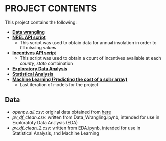 # PROJECT CONTENTS


This project contains the following:

- [**Data wrangling**](https://github.com/sergatron/projects/blob/master/solar_array/Data_Wrangling.ipynb)
- [**NREL API script**](https://github.com/sergatron/projects/blob/master/solar_array/NREL_API.ipynb)
  - This script was used to obtain data for annual insolation in order to fill missing values
- [**Incentives API script**](https://github.com/sergatron/projects/blob/master/solar_array/incentives_API.ipynb)
  - This script was used to obtain a count of incentives available at each *county, state* combination
- [**Exploratory Data Analysis**](https://github.com/sergatron/projects/blob/master/solar_array/EDA.ipynb)
- [**Statistical Analysis**](https://github.com/sergatron/projects/blob/master/solar_array/statistical_analysis.ipynb)
- [**Machine Learning (Predicting the cost of a solar array)**](https://github.com/sergatron/projects/blob/master/solar_array/solar_array_final_models.ipynb)
  - Last iteration of models for the project

## Data 
- *openpv_all.csv*: original data obtained from [here](https://openpv.nrel.gov/)
- *pv_df_clean.csv*: written from Data_Wrangling.ipynb, intended for use in Exploratoty Data Analysis (EDA)
- *pv_df_clean_2.csv*: written from EDA.ipynb, intended for use in Statistical Analysis, and Machine Learning
